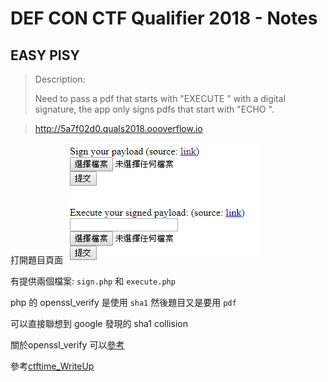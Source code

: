 # DEF CON CTF Qualifier 2018 - Notes

## EASY PISY
> Description:
>
> Need to pass a pdf that starts with "EXECUTE " with a digital signature, the app only signs pdfs that start with "ECHO ".

> http://5a7f02d0.quals2018.oooverflow.io

打開題目頁面
![image](img/WcrGfGL.png)

有提供兩個檔案: `sign.php` 和 `execute.php`

php 的 openssl_verify 是使用 `sha1` 然後題目又是要用 `pdf`

可以直接聯想到 google 發現的 sha1 collision


關於openssl_verify 可以[參考](https://secure.php.net/manual/en/function.openssl-verify.php)

參考[ctftime_WriteUp](https://ctftime.org/task/6094)





